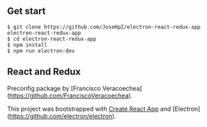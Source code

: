 
## Get start
    $ git clone https://github.com/JoseHpZ/electron-react-redux-app electron-react-redux-app
    $ cd electron-react-redux-app
    $ npm install
    $ npm run electron-dev

## React and Redux
Preconfig package by [Francisco Veracoechea] (https://github.com/FranciscoVeracoechea).


This project was bootstrapped with [Create React App](https://github.com/facebookincubator/create-react-app) and [Electron] (https://github.com/electron/electron).

